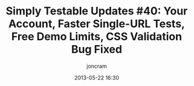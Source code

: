 ---
title: "Simply Testable Updates #40: Your Account, Faster Single-URL Tests, Free Demo Limits, CSS Validation Bug Fixed"
short_title: "Simply Testable Updates #40: Your Account, Faster Single-URL Tests"
date: 2013-05-22 16:30
author: joncram
newsletter_meta:
    issue_number: 40th
    url: https://us5.campaign-archive2.com/?u=ac75e33d993d2b502e333ddd0&amp;id=e550c94573
    closing_sentence: Expect the next newsletter on May 29.
    highlights:
        - <a href="/your-account-page-now-available/">Your account page complete</a>
        - <a href="/faster-single-URL-tests/">Faster single-URL tests</a>
        - <a href="/free-demo-test-url-limits/">Free demo limits</a>
        - <a href="/css-validation-local-path-reference-bug-fixed/">CSS validation bug fixed</a>
---